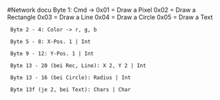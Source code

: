 #Network docu
	Byte 1: Cmd ->	0x01 = Draw a Pixel
					0x02 = Draw a Rectangle
					0x03 = Draw a Line
					0x04 = Draw a Circle
					0x05 = Draw a Text
	 
	 Byte 2 - 4: Color -> r, g, b
	 
	 Byte 5 - 8: X-Pos. 1 | Int
	 
	 Byte 9 - 12: Y-Pos. 1 | Int
	 
	 Byte 13 - 20 (bei Rec, Line): X 2, Y 2 | Int
	 
	 Byte 13 - 16 (bei Circle): Radius | Int
	 
	 Byte 13f (je 2, bei Text): Chars | Char
